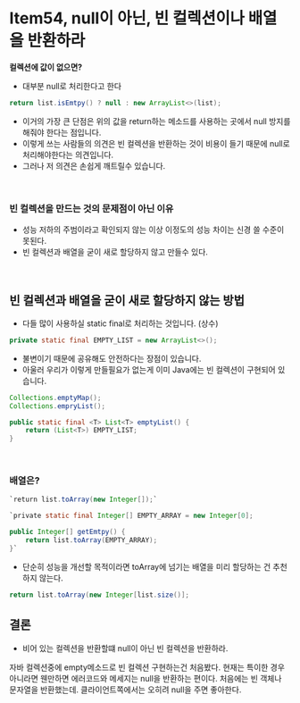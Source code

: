 # Item54, null이 아닌, 빈 컬렉션이나 배열을 반환하라

**컬렉션에 값이 없으면?**

- 대부분 null로 처리한다고 한다

```java
return list.isEmtpy() ? null : new ArrayList<>(list);
```

- 이거의 가장 큰 단점은 위의 값을 return하는 메소드를 사용하는 곳에서 null 방지를 해줘야 한다는 점입니다.
- 이렇게 쓰는 사람들의 의견은 빈 컬렉션을 반환하는 것이 비용이 들기 때문에 null로 처리해야한다는 의견입니다.
- 그러나 저 의견은 손쉽게 깨트릴수 있습니다.
<br>

### **빈 컬렉션을 만드는 것의 문제점이 아닌 이유**

- 성능 저하의 주범이라고 확인되지 않는 이상 이정도의 성능 차이는 신경 쓸 수준이 못된다.
- 빈 컬렉션과 배열을 굳이 새로 할당하지 않고 만들수 있다.
<br>

## **빈 컬렉션과 배열을 굳이 새로 할당하지 않는 방법**

- 다들 많이 사용하실 static final로 처리하는 것입니다. (상수)

```java
private static final EMPTY_LIST = new ArrayList<>();
```

- 불변이기 때문에 공유해도 안전하다는 장점이 있습니다.
- 아울러 우리가 이렇게 만들필요가 없는게 이미 Java에는 빈 컬렉션이 구현되어 있습니다.

```java
Collections.emptyMap();
Collections.empryList();
```

```java
public static final <T> List<T> emptyList() {
    return (List<T>) EMPTY_LIST;
}
```
<br>

### **배열은?**

```java
`return list.toArray(new Integer[]);`

`private static final Integer[] EMPTY_ARRAY = new Integer[0];

public Integer[] getEmtpy() {
	return list.toArray(EMPTY_ARRAY);
}`
```

- 단순히 성능을 개선할 목적이라면 toArray에 넘기는 배열을 미리 할당하는 건 추천하지 않는다.

```java
return list.toArray(new Integer[list.size()];
```

## **결론**

- 비어 있는 컬렉션을 반환할떄 null이 아닌 빈 컬렉션을 반환하라.

자바 컬렉션중에 empty메소드로 빈 컬렉션 구현하는건 처음봤다. 현재는 특이한 경우 아니라면 웬만하면 에러코드와 메세지는 null을 반환하는 편이다. 처음에는 빈 객체나 문자열을 반환했는데. 클라이언트쪽에서는 오히려 null을 주면 좋아한다.
